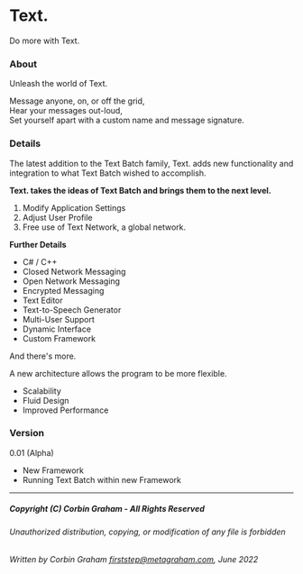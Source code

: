 # Text.
Do more with Text.

### About

Unleash the world of Text.

Message anyone, on, or off the grid,  
Hear your messages out-loud,  
Set yourself apart with a custom name
and message signature.

### Details

The latest addition to the Text Batch family,
Text. adds new functionality and integration to
what Text Batch wished to accomplish.

**Text. takes the ideas of Text Batch and brings
them to the next level.**
1. Modify Application Settings
2. Adjust User Profile
3. Free use of Text Network, a global network.

**Further Details**
- C# / C++
- Closed Network Messaging
- Open Network Messaging
- Encrypted Messaging
- Text Editor
- Text-to-Speech Generator
- Multi-User Support
- Dynamic Interface
- Custom Framework

And there's more.

A new architecture allows the program to be more flexible.
- Scalability
- Fluid Design
- Improved Performance

### Version
0.01 (Alpha)
* New Framework
* Running Text Batch within new Framework

-----------------------------------------------------------------------------------
##### Copyright (C) Corbin Graham - All Rights Reserved
###### Unauthorized distribution, copying, or modification of any file is forbidden
###### Written by Corbin Graham <firststep@metagraham.com>, June 2022
